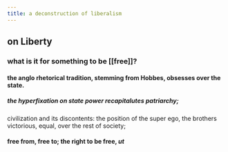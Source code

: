 ```yaml
---
title: a deconstruction of liberalism
---
```


## on Liberty
### what is it for something to be [[free]]?
#### the anglo rhetorical tradition, stemming from Hobbes, obsesses over the state.
##### the hyperfixation on state power recapitalutes patriarchy;
civilization and its discontents: the position of the super ego, the brothers victorious, equal, over the rest of society;
#### free from, free to; the right to be free, *ut*
